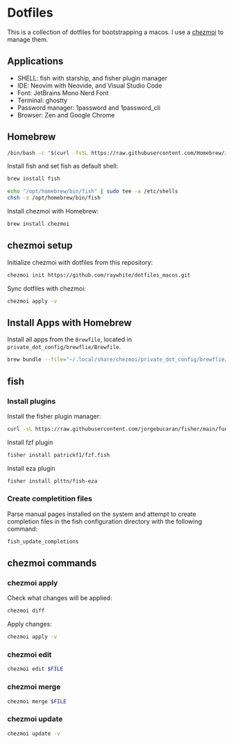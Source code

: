 # Dotfiles

This is a collection of dotfiles for bootstrapping a macos. I use a [chezmoi](https://github.com/twpayne/chezmoi) to manage them.

## Applications

* SHELL: fish with starship, and fisher plugin manager
* IDE: Neovim with Neovide, and Visual Studio Code
* Font: JetBrains Mono Nerd Font
* Terminal: ghostty 
* Password manager: 1password and 1password_cli
* Browser: Zen and Google Chrome

## Homebrew

```sh
/bin/bash -c "$(curl -fsSL https://raw.githubusercontent.com/Homebrew/install/HEAD/install.sh)"
```

Install fish and set fish as default shell:

```sh
brew install fish

echo "/opt/homebrew/bin/fish" | sudo tee -a /etc/shells
chsh -s /opt/homebrew/bin/fish
```

Install chezmoi with Homebrew:

```sh
brew install chezmoi
```

## chezmoi setup

Initialize chezmoi with dotfiles from this repository:

```sh
chezmoi init https://github.com/raywhite/dotfiles_macos.git
```

Sync dotfiles with chezmoi:

```sh
chezmoi apply -v
```

## Install Apps with Homebrew

Install all apps from the `Brewfile`, located in `private_dot_config/brewflie/Brewfile`.

```sh
brew bundle --file="~/.local/share/chezmoi/private_dot_config/brewflie/Brewfile"
```

## fish

### Install plugins

Install the fisher plugin manager:

```sh
curl -sL https://raw.githubusercontent.com/jorgebucaran/fisher/main/functions/fisher.fish | source && fisher install jorgebucaran/fisher
```

Install fzf plugin

```sh
fisher install patrickf1/fzf.fish
```

Install eza plugin

```sh
fisher install plttn/fish-eza
```

### Create completition files

Parse manual pages installed on the system and attempt to create completion files in the fish configuration directory with the following command:

```sh
fish_update_completions
```

## chezmoi commands

### chezmoi apply

Check what changes will be applied:

```sh
chezmoi diff
```

Apply changes:

```sh
chezmoi apply -v
```

### chezmoi edit

```sh
chezmoi edit $FILE
```

### chezmoi merge

```sh
chezmoi merge $FILE
```

### chezmoi update

```sh
chezmoi update -v
```
